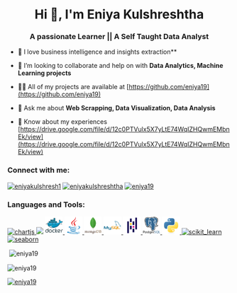 <h1 align="center">Hi 👋, I'm Eniya Kulshreshtha</h1>
<h3 align="center">A passionate Learner || A Self Taught Data Analyst</h3>

- 🌱 I love business intelligence and insights extraction**

- 👯 I’m looking to collaborate and help on with **Data Analytics, Machine Learning projects**

- 👨‍💻 All of my projects are available at [https://github.com/eniya19](https://github.com/eniya19)

- 💬 Ask me about **Web Scrapping, Data Visualization, Data Analysis**

- 📄 Know about my experiences [https://drive.google.com/file/d/12c0PTVulx5X7yLtE74WqIZHQwmEMbnEk/view](https://drive.google.com/file/d/12c0PTVulx5X7yLtE74WqIZHQwmEMbnEk/view)

<h3 align="left">Connect with me:</h3>
<p align="left">
<a href="https://twitter.com/eniyakulshresh1" target="blank"><img align="center" src="https://raw.githubusercontent.com/rahuldkjain/github-profile-readme-generator/master/src/images/icons/Social/twitter.svg" alt="eniyakulshresh1" height="30" width="40" /></a>
<a href="https://linkedin.com/in/eniyakulshreshtha" target="blank"><img align="center" src="https://raw.githubusercontent.com/rahuldkjain/github-profile-readme-generator/master/src/images/icons/Social/linked-in-alt.svg" alt="eniyakulshreshtha" height="30" width="40" /></a>
<a href="https://kaggle.com/eniya19" target="blank"><img align="center" src="https://raw.githubusercontent.com/rahuldkjain/github-profile-readme-generator/master/src/images/icons/Social/kaggle.svg" alt="eniya19" height="30" width="40" /></a>
</p>

<h3 align="left">Languages and Tools:</h3>
<p align="left"> <a href="https://www.chartjs.org" target="_blank" rel="noreferrer"> <img src="https://www.chartjs.org/media/logo-title.svg" alt="chartjs" width="40" height="40"/> </a> <a href="https://powerbi.microsoft.com/en/"> <img src="PNG/Power-BI.png" height="25"/"></a> <a href="https://www.docker.com/" target="_blank" rel="noreferrer"> <img src="https://raw.githubusercontent.com/devicons/devicon/master/icons/docker/docker-original-wordmark.svg" alt="docker" width="40" height="40"/> </a> <a href="https://www.java.com" target="_blank" rel="noreferrer"> <img src="https://raw.githubusercontent.com/devicons/devicon/master/icons/java/java-original.svg" alt="java" width="40" height="40"/> </a> <a href="https://www.mongodb.com/" target="_blank" rel="noreferrer"> <img src="https://raw.githubusercontent.com/devicons/devicon/master/icons/mongodb/mongodb-original-wordmark.svg" alt="mongodb" width="40" height="40"/> </a> <a href="https://www.mysql.com/" target="_blank" rel="noreferrer"> <img src="https://raw.githubusercontent.com/devicons/devicon/master/icons/mysql/mysql-original-wordmark.svg" alt="mysql" width="40" height="40"/> </a> <a href="https://pandas.pydata.org/" target="_blank" rel="noreferrer"> <img src="https://raw.githubusercontent.com/devicons/devicon/2ae2a900d2f041da66e950e4d48052658d850630/icons/pandas/pandas-original.svg" alt="pandas" width="40" height="40"/> </a> <a href="https://www.postgresql.org" target="_blank" rel="noreferrer"> <img src="https://raw.githubusercontent.com/devicons/devicon/master/icons/postgresql/postgresql-original-wordmark.svg" alt="postgresql" width="40" height="40"/> </a> <a href="https://www.python.org" target="_blank" rel="noreferrer"> <img src="https://raw.githubusercontent.com/devicons/devicon/master/icons/python/python-original.svg" alt="python" width="40" height="40"/> </a> <a href="https://scikit-learn.org/" target="_blank" rel="noreferrer"> <img src="https://upload.wikimedia.org/wikipedia/commons/0/05/Scikit_learn_logo_small.svg" alt="scikit_learn" width="40" height="40"/> </a> <a href="https://seaborn.pydata.org/" target="_blank" rel="noreferrer"> <img src="https://seaborn.pydata.org/_images/logo-mark-lightbg.svg" alt="seaborn" width="40" height="40"/> </a> </p>

<p>&nbsp;<img align="center" src="https://github-readme-stats.vercel.app/api?username=eniya19&show_icons=true&locale=en" alt="eniya19" /></p>

<p><img align="center" src="https://github-readme-streak-stats.herokuapp.com/?user=eniya19&" alt="eniya19" /></p>

<p align="left"> <a href="https://github.com/ryo-ma/github-profile-trophy"><img src="https://github-profile-trophy.vercel.app/?username=eniya19" alt="eniya19" /></a> </p>
